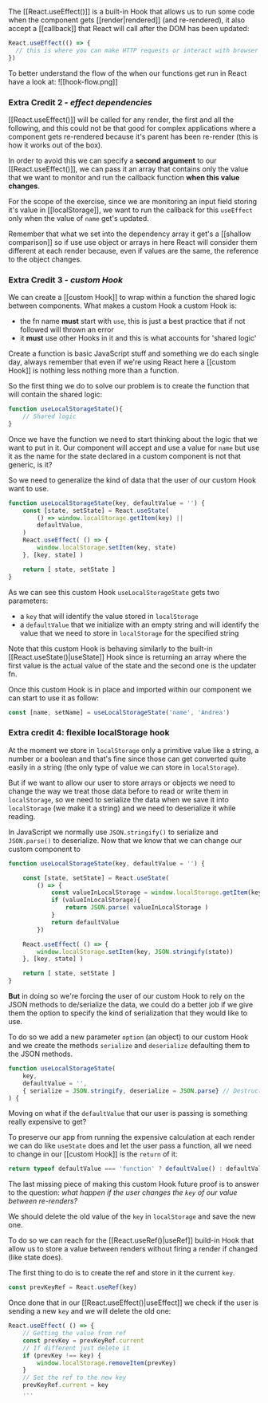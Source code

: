The [[React.useEffect()]] is a built-in Hook that allows us to run some code when the component gets [[render|rendered]] (and re-rendered), it also accept a [[callback]] that React will call after the DOM has been updated:
```js
React.useEffect(() => {
  // this is where you can make HTTP requests or interact with browser APIs.
})
```
To better understand the flow of the when our functions get run in React have a look at: ![[hook-flow.png]]

### Extra Credit 2 - *effect dependencies*
[[React.useEffect()]] will be called for any render, the first and all the following, and this could not be that good for complex applications where a component gets re-rendered because it's parent has been re-render (this is how it works out of the box).

In order to avoid this we can specify a **second argument** to our [[React.useEffect()]], we can pass it an array that contains only the value that we want to monitor and run the callback function **when this value changes**.

For the scope of the exercise, since we are monitoring an input field storing it's value in [[localStorage]], we want to run the callback for this `useEffect` only when the value of `name` get's updated.

Remember that what we set into the dependency array it get's a [[shallow comparison]] so if use use object or arrays in here React will consider them different at each render because, even if values are the same, the reference to the object changes.

### Extra Credit 3 - *custom Hook*
We can create a [[custom Hook]] to wrap within a function the shared logic between components. What makes a custom Hook a custom Hook is:
* the fn name **must** start with `use`, this is just a best practice that if not followed will thrown an error
* it **must** use other Hooks in it and this is what accounts for 'shared logic'

Create a function is basic JavaScript stuff and something we do each single day, always remember that even if we're using React here a [[custom Hook]] is nothing less nothing more than a function.

So the first thing we do to solve our problem is to create the function that will contain the shared logic:
```js
function useLocalStorageState(){
	// Shared logic
}
```
Once we have the function we need to start thinking about the logic that we want to put in it. Our component will accept and use a value for `name` but use it as the name for the state declared in a custom component is not that generic, is it?

So we need to generalize the kind of data that the user of our custom Hook want to use.
```js
function useLocalStorageState(key, defaultValue = '') {
	const [state, setState] = React.useState(
		() => window.localStorage.getItem(key) || 
		defaultValue,
	)
	React.useEffect( () => {
		window.localStorage.setItem(key, state)
	}, [key, state] )

	return [ state, setState ]
}
```
As we can see this custom Hook `useLocalStorageState` gets two parameters:
* a `key` that will identify the value stored in `localStorage`
* a `defaultValue` that we initialize with an empty string and will identify the value that we need to store in `localStorage` for the specified string

Note that this custom Hook is behaving similarly to the built-in [[React.useState()|useState]] Hook since is returning an array where the first value is the actual value of the state and the second one is the updater fn.

Once this custom Hook is in place and imported within our component we can start to use it as follow:
```js
const [name, setName] = useLocalStorageState('name', 'Andrea')
```

### Extra credit 4: flexible localStorage hook
At the moment we store in `localStorage` only a primitive value like a string, a number or a boolean and that's fine since those can get converted quite easily in a string (the only type of value we can store in `localStorage`).

But if we want to allow our user to store arrays or objects we need to change the way we treat those data before to read or write them in `localStorage`, so we need to serialize the data when we save it into `localStorage` (we make it a string) and we need to deserialize it while reading.

In JavaScript we normally use `JSON.stringify()` to serialize and `JSON.parse()` to deserialize. Now that we know that we can change our custom component to 
```js
function useLocalStorageState(key, defaultValue = '') {

	const [state, setState] = React.useState(
		() => {
			const valueInLocalStorage = window.localStorage.getItem(key);
			if (valueInLocalStorage){
				return JSON.parse( valueInLocalStorage )
			}  
			return defaultValue
		})

	React.useEffect( () => {
		window.localStorage.setItem(key, JSON.stringify(state))
	}, [key, state] )

	return [ state, setState ]
}
```
**But** in doing so we're forcing the user of our custom Hook to rely on the JSON methods to de/serialize the data, we could do a better job if we give them the option to specify the kind of serialization that they would like to use.

To do so we add a new parameter `option` (an object) to our custom Hook and we create the methods `serialize` and `deserialize` defaulting them to the JSON methods.
```js
function useLocalStorageState(
	key, 
	defaultValue = '',
	{ serialize = JSON.stringify, deserialize = JSON.parse} // Destructured options
) {
```

Moving on what if the `defaultValue` that our user is passing is something really expensive to get?

To preserve our app from running the expensive calculation at each render we can do like `useState` does and let the user pass a function, all we need to change in our [[custom Hook]] is the `return` of it:
```js
return typeof defaultValue === 'function' ? defaultValue() : defaultValue
```
The last missing piece of making this custom Hook future proof is to answer to the question: *what happen if the user changes the `key` of our value between re-renders?*

We should delete the old value of the `key` in `localStorage` and save the new one.

To do so we can reach for the [[React.useRef()|useRef]] build-in Hook that allow us to store a value between renders without firing a render if changed (like state does).

The first thing to do is to create the ref and store in it the current `key`.
```js
const prevKeyRef = React.useRef(key)
```
Once done that in our [[React.useEffect()|useEffect]] we check if the user is sending a new `key` and we will delete the old one:
```js
React.useEffect( () => {
	// Getting the value from ref
	const prevKey = prevKeyRef.current
	// If different just delete it
	if (prevKey !== key) {
		window.localStorage.removeItem(prevKey)
	}
	// Set the ref to the new key
	prevKeyRef.current = key
	...
```